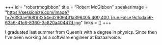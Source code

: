 +++
id = "robertmcgibbon"
title = "Robert McGibbon"
speakerimage = "https://sessionize.com/image?f=7e383ae168f63254ed2906431a396405,400,400,True,False,9cfcda56-63c6-41c6-8360-3c820a40447d.jpg"
links = []
+++

I graduated last summer from Queen’s with a degree in physics. Since then I’ve been working as a software engineer at Bazaarvoice.